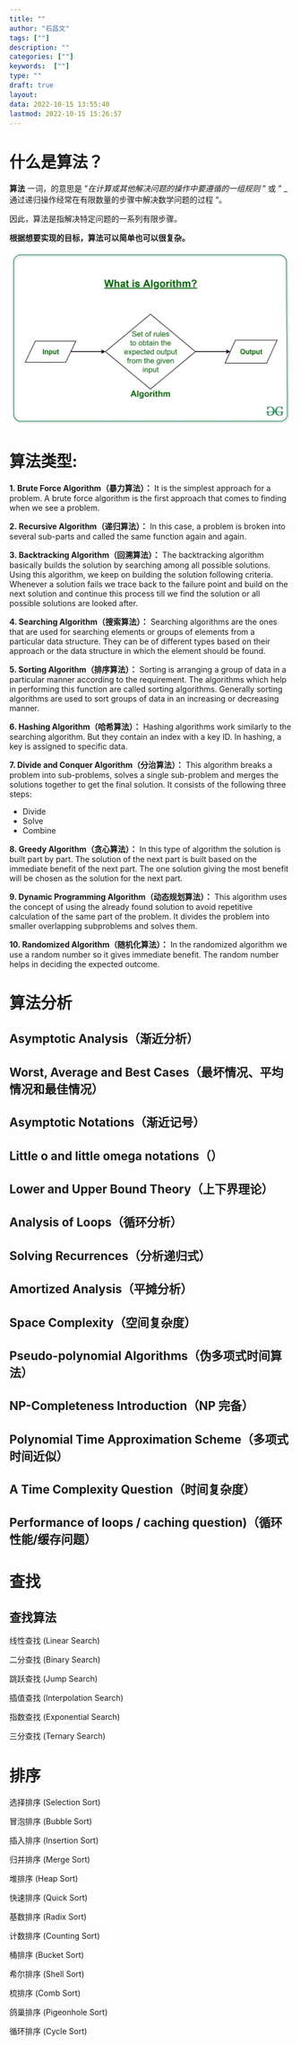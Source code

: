 ```yaml
---
title: ""
author: "石昌文"
tags: [""]
description: ""
categories: [""]
keywords:  [""]
type: ""
draft: true
layout: 
data: 2022-10-15 13:55:40
lastmod: 2022-10-15 15:26:57
---
```


# 什么是算法？

**算法** 一词，的意思是 ”_在计算或其他解决问题的操作中要遵循的一组规则_ ” 或 ” _通过递归操作经常在有限数量的步骤中解决数学问题的过程 “。

因此，算法是指解决特定问题的一系列有限步骤。

**根据想要实现的目标，算法可以简单也可以很复杂。**

![](01.%20算法学习2.assets/image-20221015135928.png)

# 算法类型:

**1. Brute Force Algorithm（暴力算法）：** It is the simplest approach for a problem. A brute force algorithm is the first approach that comes to finding when we see a problem.

**2. Recursive Algorithm（递归算法）：** In this case, a problem is broken into several sub-parts and called the same function again and again.

**3. Backtracking Algorithm（回溯算法）：** The backtracking algorithm basically builds the solution by searching among all possible solutions. Using this algorithm, we keep on building the solution following criteria. Whenever a solution fails we trace back to the failure point and build on the next solution and continue this process till we find the solution or all possible solutions are looked after.

**4. Searching Algorithm（搜索算法）：** Searching algorithms are the ones that are used for searching elements or groups of elements from a particular data structure. They can be of different types based on their approach or the data structure in which the element should be found.

**5. Sorting Algorithm（排序算法）：** Sorting is arranging a group of data in a particular manner according to the requirement. The algorithms which help in performing this function are called sorting algorithms. Generally sorting algorithms are used to sort groups of data in an increasing or decreasing manner.

**6. Hashing Algorithm（哈希算法）：** Hashing algorithms work similarly to the searching algorithm. But they contain an index with a key ID. In hashing, a key is assigned to specific data.

**7. Divide and Conquer Algorithm（分治算法）：** This algorithm breaks a problem into sub-problems, solves a single sub-problem and merges the solutions together to get the final solution. It consists of the following three steps:

- Divide
- Solve
- Combine

**8. Greedy Algorithm（贪心算法）：** In this type of algorithm the solution is built part by part. The solution of the next part is built based on the immediate benefit of the next part. The one solution giving the most benefit will be chosen as the solution for the next part.

**9. Dynamic Programming Algorithm（动态规划算法）：** This algorithm uses the concept of using the already found solution to avoid repetitive calculation of the same part of the problem. It divides the problem into smaller overlapping subproblems and solves them.

**10. Randomized Algorithm（随机化算法）：** In the randomized algorithm we use a random number so it gives immediate benefit. The random number helps in deciding the expected outcome.

# 算法分析

## Asymptotic Analysis（渐近分析）

## Worst, Average and Best Cases（最坏情况、平均情况和最佳情况）

## Asymptotic Notations（渐近记号）

## Little o and little omega notations（）

## Lower and Upper Bound Theory（上下界理论）

## Analysis of Loops（循环分析）

## Solving Recurrences（分析递归式）

## Amortized Analysis（平摊分析）

## Space Complexity（空间复杂度）

## Pseudo-polynomial Algorithms（伪多项式时间算法）

## NP-Completeness Introduction（NP 完备）

## Polynomial Time Approximation Scheme（多项式时间近似）

## A Time Complexity Question（时间复杂度）

## Performance of loops / caching question)（循环性能/缓存问题）

# 查找

## 查找算法

线性查找 (Linear Search)

二分查找 (Binary Search)

跳跃查找 (Jump Search)

插值查找 (Interpolation Search)

指数查找 (Exponential Search)

三分查找 (Ternary Search)

# 排序

选择排序 (Selection Sort)

冒泡排序 (Bubble Sort)

插入排序 (Insertion Sort)

归并排序 (Merge Sort)

堆排序 (Heap Sort)

快速排序 (Quick Sort)

基数排序 (Radix Sort)

计数排序 (Counting Sort)

桶排序 (Bucket Sort)

希尔排序 (Shell Sort)

梳排序 (Comb Sort)

鸽巢排序 (Pigeonhole Sort)

循环排序 (Cycle Sort)
